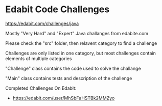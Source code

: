 # Edabit Code Challenges
https://edabit.com/challenges/java

Mostly "Very Hard" and "Expert" Java challanges from edabite.com

Please check the "src" folder, then relavent category to find a challenge

Challenges are only listed in one category, but most challenges contain elements of multiple categories

"Challenge" class contains the code used to solve the challange

"Main" class contains tests and description of the challenge

Completed Challenges On Edabit:
 - https://edabit.com/user/MhSbFaHSTBk2MMZyo
